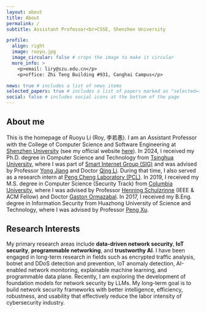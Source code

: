 ```yaml
---
layout: about
title: About
permalink: /
subtitle: Assistant Professor<br>CSSE, Shenzhen University

profile:
  align: right
  image: ruoyu.jpg
  image_circular: false # crops the image to make it circular
  more_info: >
    <p>email: liry@szu.edu.cn</p>
    <p>office: Zhi Teng Building #931, Canghai Campus</p>

news: true # includes a list of news items
selected_papers: true # includes a list of papers marked as "selected={true}"
social: false # includes social icons at the bottom of the page
---
```


## About me

This is the homepage of Ruoyu Li (Roy, 李若愚). I am an Assistant Professor with the College of Computer Science and Software Engineering at [Shenzhen University](https://www.szu.edu.cn) (see my official website [here](https://csse.szu.edu.cn/pages/user/index?id=1327)). In 2024, I received my Ph.D. degree in Computer Science and Technology from [Tsinghua University](https://www.tsinghua.edu.cn), where I was part of [Smart Internet Group (SIG)](https://smartinternet.group/) and was advised by Professor [Yong Jiang](https://www.sigs.tsinghua.edu.cn/jy/main.htm) and Doctor [Qing Li](https://smartinternet.group/qing/). During that time, I also served as a research intern at [Peng Cheng Laboratory (PCL)](https://www.pcl.ac.cn). In 2019, I received my M.S. degree in Computer Science (Security Track) from [Columbia University](https://www.columbia.edu), where I was advised by Professor [Henning Schulzrinne](https://www.engineering.columbia.edu/faculty/henning-schulzrinne) (IEEE & ACM Fellow) and Doctor [Gaston Ormazabal](https://www.linkedin.com/in/gaston-ormazabal-8304893/). In 2017, I received my B.Eng. degree in Information Security from Huazhong University of Science and Technology, where I was advised by Professor [Peng Xu](http://faculty.hust.edu.cn/xupeng1/zh_CN/index.htm).


## Research Interests

My primary research areas include **data-driven network security**, **IoT security**, **programmable networking**, and **trustworthy AI**. I have been engaged in long-term research in fields such as encrypted traffic analysis, botnet and DDoS detection and prevention, IoT anomaly detection, AI-enabled network monitoring, explainable machine learning, and programmable data plane. Recently, I am exploring the development of foundation models for network security by LLMs. My long-term goal is to build network security frameworks with better intelligence, efficiency, robustness, and usability that effectively reduce the labor intensity of cybersecurity industry.
